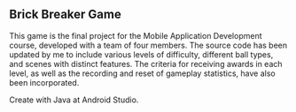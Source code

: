 ## Brick Breaker Game
This game is the final project for the Mobile Application Development course, developed with a team of four members. 
The source code has been updated by me to include various levels of difficulty, different ball types, and scenes with distinct features. 
The criteria for receiving awards in each level, as well as the recording and reset of gameplay statistics, have also been incorporated.


Create with Java at Android Studio.
